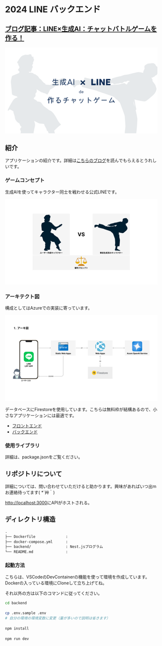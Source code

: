 # 2024 LINE バックエンド

## [ブログ記事：LINE×生成AI：チャットバトルゲームを作る！](https://tech-lab.sios.jp/archives/43089)

![「生成AI×LINE」で作るチャットゲーム](assets/title.png)

## 紹介

アプリケーションの紹介です。詳細は[こちらのブログ](https://tech-lab.sios.jp/archives/43089)を読んでもらえるとうれしいです。

### ゲームコンセプト

生成AIを使ってキャラクター同士を戦わせる公式LINEです。

![ゲームコンセプト](assets/game-concept.png)

### アーキテクト図

構成としてはAzureでの実装に寄っています。

![アーキテクト図](assets/architect.png)

データベースにFirestoreを使用しています。こちらは無料枠が結構あるので、小さなアプリケーションには最適です。

- [フロントエンド](https://github.com/Ryunosuke-Tanaka-sti/2024-line-liff-app-frontend)
- [バックエンド](https://github.com/Ryunosuke-Tanaka-sti/2024-line-liff-app-backend)

### 使用ライブラリ

詳細は、package.jsonをご覧ください。

## リポジトリについて

詳細については、問い合わせていただけると助かります。興味があればいつ出mお連絡待ってます( *´艸｀)

[http://localhost:3000](http://localhost:3000)にAPIがホストされる。

## ディレクトリ構造

```txt
.
├── Dockerfile              :
├── docker-compose.yml      :
├── backend/                : Nest.jsプログラム
└── README.md               : 
```

### 起動方法

こちらは、VSCodeのDevContainerの機能を使って環境を作成しています。Dockerの入っている環境にCloneして立ち上げてね。

それ以外の方は以下のコマンドに従ってください。

```bash
cd backend

cp .env.sample .env
# 自分の環境の環境変数に変更（量が多いので説明は省きます）

npm install

npm run dev
```
